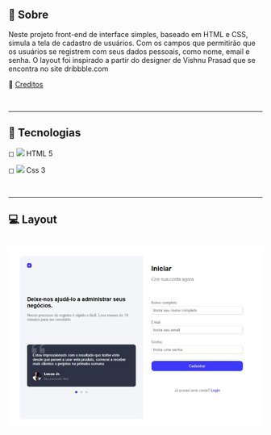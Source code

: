 ## 📑 Sobre

Neste projeto front-end de interface simples, baseado em HTML e CSS, simula  a tela de cadastro de usuários. Com os campos que permitirão que os usuários se registrem com seus dados pessoais, como nome, email e senha.
O layout foi inspirado a partir do designer de Vishnu Prasad que se encontra no site dribbble.com

🧾 [Creditos](https://dribbble.com/shots/20453169-Get-Started-Screen)



<br><hr>

## 🚀 Tecnologias

◻ <img src='https://ik.imagekit.io/dfnyrlf8n/icones/html_zNLzLOtYS.svg?ik-sdk-version=javascript-1.4.3&updatedAt=1656792005481' width='20'> 
<span>HTML 5</span>

◻ <img src='https://ik.imagekit.io/dfnyrlf8n/icones/css_KQZcpEPaS.svg?ik-sdk-version=javascript-1.4.3&updatedAt=1656792005275' width='20'>
<span>Css 3</span>

<br><hr>    

## 💻 Layout
<br>
<img src='../../src/img/layout.jpg' width='800'>
